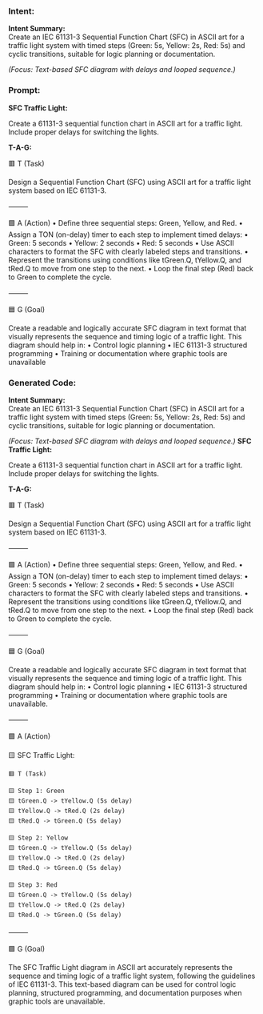 ### Intent:
**Intent Summary:**  
Create an IEC 61131-3 Sequential Function Chart (SFC) in ASCII art for a traffic light system with timed steps (Green: 5s, Yellow: 2s, Red: 5s) and cyclic transitions, suitable for logic planning or documentation.  

*(Focus: Text-based SFC diagram with delays and looped sequence.)*

### Prompt:
**SFC Traffic Light:**

Create a 61131-3 sequential function chart in ASCII art for a traffic light. Include proper delays for switching the lights.

**T-A-G:**

🟥 T (Task)

Design a Sequential Function Chart (SFC) using ASCII art for a traffic light system based on IEC 61131-3.

⸻

🟩 A (Action)
	•	Define three sequential steps: Green, Yellow, and Red.
	•	Assign a TON (on-delay) timer to each step to implement timed delays:
	•	Green: 5 seconds
	•	Yellow: 2 seconds
	•	Red: 5 seconds
	•	Use ASCII characters to format the SFC with clearly labeled steps and transitions.
	•	Represent the transitions using conditions like tGreen.Q, tYellow.Q, and tRed.Q to move from one step to the next.
	•	Loop the final step (Red) back to Green to complete the cycle.

⸻

🟦 G (Goal)

Create a readable and logically accurate SFC diagram in text format that visually represents the sequence and timing logic of a traffic light. This diagram should help in:
	•	Control logic planning
	•	IEC 61131-3 structured programming
	•	Training or documentation where graphic tools are unavailable

### Generated Code:
**Intent Summary:**  
Create an IEC 61131-3 Sequential Function Chart (SFC) in ASCII art for a traffic light system with timed steps (Green: 5s, Yellow: 2s, Red: 5s) and cyclic transitions, suitable for logic planning or documentation.  

*(Focus: Text-based SFC diagram with delays and looped sequence.)*
**SFC Traffic Light:**

Create a 61131-3 sequential function chart in ASCII art for a traffic light. Include proper delays for switching the lights.

**T-A-G:**

🟥 T (Task)

Design a Sequential Function Chart (SFC) using ASCII art for a traffic light system based on IEC 61131-3.

⸻

🟩 A (Action)
	•	Define three sequential steps: Green, Yellow, and Red.
	•	Assign a TON (on-delay) timer to each step to implement timed delays:
	•	Green: 5 seconds
	•	Yellow: 2 seconds
	•	Red: 5 seconds
	•	Use ASCII characters to format the SFC with clearly labeled steps and transitions.
	•	Represent the transitions using conditions like tGreen.Q, tYellow.Q, and tRed.Q to move from one step to the next.
	•	Loop the final step (Red) back to Green to complete the cycle.

⸻

🟦 G (Goal)

Create a readable and logically accurate SFC diagram in text format that visually represents the sequence and timing logic of a traffic light. This diagram should help in:
	•	Control logic planning
	•	IEC 61131-3 structured programming
	•	Training or documentation where graphic tools are unavailable.

⸻

🟩 A (Action)

🟨 SFC Traffic Light:

```
🟥 T (Task)

🟨 Step 1: Green
🟨 tGreen.Q -> tYellow.Q (5s delay)
🟨 tYellow.Q -> tRed.Q (2s delay)
🟨 tRed.Q -> tGreen.Q (5s delay)

🟨 Step 2: Yellow
🟨 tGreen.Q -> tYellow.Q (5s delay)
🟨 tYellow.Q -> tRed.Q (2s delay)
🟨 tRed.Q -> tGreen.Q (5s delay)

🟨 Step 3: Red
🟨 tGreen.Q -> tYellow.Q (5s delay)
🟨 tYellow.Q -> tRed.Q (2s delay)
🟨 tRed.Q -> tGreen.Q (5s delay)
```

⸻

🟩 G (Goal)

The SFC Traffic Light diagram in ASCII art accurately represents the sequence and timing logic of a traffic light system, following the guidelines of IEC 61131-3. This text-based diagram can be used for control logic planning, structured programming, and documentation purposes when graphic tools are unavailable.
